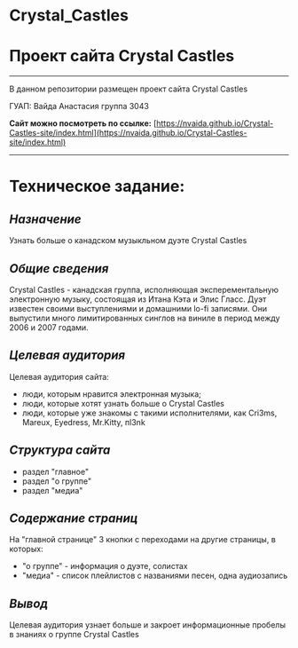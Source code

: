 # Crystal_Castles
Проект сайта  Crystal Castles
================================
***
В данном репозитории размещен проект сайта Crystal Castles


ГУАП: Вайда Анастасия  группа 3043

**Сайт можно посмотреть по ссылке:** [https://nvaida.github.io/Crystal-Castles-site/index.html](https://nvaida.github.io/Crystal-Castles-site/index.html) 
***

# __Техническое задание__:

## _Назначение_

Узнать больше о канадском музыкльном дуэте Crystal Castles


## _Общие сведения_

Crystal Castles - канадская группа, исполняющая эксперементальную электронную музыку, 
состоящая из Итана Кэта и Элис Гласс. Дуэт известен своими выступлениями и домашними lo-fi записями.
Они выпустили много лимитированных синглов на виниле в период между 2006 и 2007 годами.


## _Целевая аудитория_

Целевая аудитория сайта:
- люди, которым нравится электронная музыка;
- люди, которые хотят узнать больше о Crystal Castles
- люди, которые уже знакомы с такими исполнителями, как Cri3ms, Mareux, Eyedress, Mr.Kitty, пl3nk


## _Структура сайта_

- раздел "главное"
- раздел "о группе"
- раздел "медиа"


## _Содержание страниц_

На "главной странице" 3 кнопки с переходами на другие страницы, в которых:
- "о группе" - информация о дуэте, солистах
- "медиа" - список плейлистов с названиями песен, одна аудиозапись


## _Вывод_

Целевая аудитория узнает больше и закроет информационные пробелы в знаниях о группе Crystal Castles
